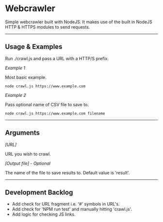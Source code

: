 # Webcrawler

Simple webcrawler built with NodeJS. It makes use of the built in NodeJS HTTP & HTTPS modules to send requests.

---

## Usage & Examples

Run ./crawl.js and pass a URL with a HTTP/S prefix.


*Example 1*

Most basic example.

```
node crawl.js https://www.example.com
```

*Example 2*

Pass optional name of CSV file to save to.

```
node crawl.js https://www.example.com filename
```

---

## Arguments

*[URL]* 

URL you wish to crawl.

*[Output file]* - *Optional*

The name of the file to save results to. Default value is 'result'.

---

## Development Backlog

* Add check for URL fragment i.e. '#' symbols in URL's.
* Add check for 'NPM run test' and manually hitting 'crawl.js'. 
* Add logic for checking JS links.